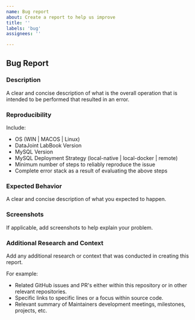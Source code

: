 ```yaml
---
name: Bug report
about: Create a report to help us improve
title: ''
labels: 'bug'
assignees: ''

---
```


## Bug Report

### Description
A clear and concise description of what is the overall operation that is intended to be performed that resulted in an error.

### Reproducibility
Include:
- OS (WIN | MACOS | Linux)
- DataJoint LabBook Version
- MySQL Version
- MySQL Deployment Strategy (local-native | local-docker | remote)
- Minimum number of steps to reliably reproduce the issue
- Complete error stack as a result of evaluating the above steps

### Expected Behavior
A clear and concise description of what you expected to happen.

### Screenshots
If applicable, add screenshots to help explain your problem.

### Additional Research and Context
Add any additional research or context that was conducted in creating this report.

For example:
- Related GitHub issues and PR's either within this repository or in other relevant repositories.
- Specific links to specific lines or a focus within source code.
- Relevant summary of Maintainers development meetings, milestones, projects, etc.